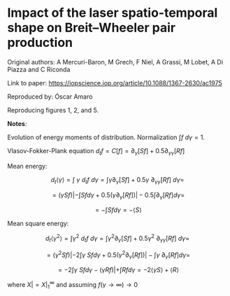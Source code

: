 # Impact of the laser spatio-temporal shape on Breit–Wheeler pair production

Original authors: A Mercuri-Baron, M Grech, F Niel, A Grassi, M Lobet, A Di Piazza and C Riconda

Link to paper: https://iopscience.iop.org/article/10.1088/1367-2630/ac1975

Reproduced by: Óscar Amaro

Reproducing figures 1, 2, and 5.

__Notes__:

Evolution of energy moments of distribution. Normalization $\int f~d \gamma = 1$.

Vlasov-Fokker-Plank equation $d_t f = C[f] = \partial_\gamma [S f] + 0.5 \partial_{\gamma \gamma}[R f]$

Mean energy:

$$d_t \langle \gamma \rangle = \int ~\gamma ~d_t f ~d\gamma = \int \gamma \partial_\gamma [S f] + 0.5\gamma~ \partial_{\gamma \gamma}[R f]~d\gamma=$$

$$=(\gamma S f)| - \int S f d\gamma + 0.5(\gamma \partial_\gamma[R f])|-0.5 \int \partial_\gamma[R f] d\gamma=$$

$$= -\int S f d\gamma = -\langle S \rangle$$

Mean square energy:

$$d_t \langle \gamma^2 \rangle = \int \gamma^2 ~d_t f ~ d\gamma = \int \gamma^2 \partial_\gamma [S f] + 0.5\gamma^2~ \partial_{\gamma \gamma}[R f]~d\gamma =$$

$$=(\gamma^2 S f)| - 2\int \gamma ~S f d\gamma + 0.5(\gamma^2  \partial_\gamma[R f])|- \int \gamma~\partial_\gamma[R f] d\gamma=$$

$$=- 2\int \gamma ~S f d\gamma - (\gamma R f)| + \int R f d\gamma = -2 \langle \gamma S\rangle + \langle R \rangle$$

where $X| = X|_1^\infty$ and assuming $f(\gamma\rightarrow \infty) \rightarrow 0$
